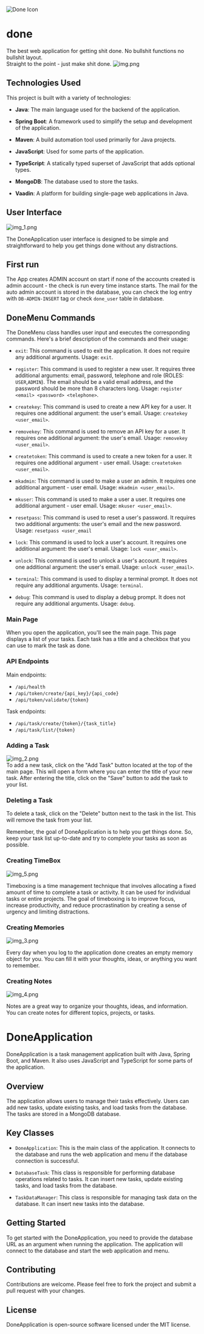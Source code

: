 ![Done Icon](./readme_resources/done_icon.png)
# done
The best web application for getting shit done. No bullshit functions no bullshit layout.<br>
Straight to the point - just make shit done.
![img.png](./readme_resources/img.png)
## Technologies Used

This project is built with a variety of technologies:

- **Java**: The main language used for the backend of the application.

- **Spring Boot**: A framework used to simplify the setup and development of the application.

- **Maven**: A build automation tool used primarily for Java projects.

- **JavaScript**: Used for some parts of the application.

- **TypeScript**: A statically typed superset of JavaScript that adds optional types.

- **MongoDB**: The database used to store the tasks.

- **Vaadin**: A platform for building single-page web applications in Java.

## User Interface
![img_1.png](./readme_resources/img_1.png)

The DoneApplication user interface is designed to be simple and straightforward to help you get things done without any distractions.

## First run

The App creates ADMIN account on start if none of the accounts created is admin account - the check is run every time 
instance starts. The mail for the auto admin account is stored in the database, you can check the log entry with
`DB-ADMIN-INSERT` tag or check `done_user` table in database.

## DoneMenu Commands

The DoneMenu class handles user input and executes the corresponding commands. Here's a brief description of the commands and their usage:

- `exit`: This command is used to exit the application. It does not require any additional arguments. Usage: `exit`.

- `register`: This command is used to register a new user. It requires three additional arguments: email, password, telephone and role (ROLES: `USER`,`ADMIN`). The email should be a valid email address, and the password should be more than 8 characters long. Usage: `register <email> <password> <telephone>`.

- `createkey`: This command is used to create a new API key for a user. It requires one additional argument: the user's email. Usage: `createkey <user_email>`.

- `removekey`: This command is used to remove an API key for a user. It requires one additional argument: the user's email. Usage: `removekey <user_email>`.

- `createtoken`: This command is used to create a new token for a user. It requires one additional argument - user email. Usage: `createtoken <user_email>`.

- `mkadmin`: This command is used to make a user an admin. It requires one additional argument - user email. Usage: `mkadmin <user_email>`.

- `mkuser`: This command is used to make a user a user. It requires one additional argument - user email. Usage: `mkuser <user_email>`.

- `resetpass`: This command is used to reset a user's password. It requires two additional arguments: the user's email and the new password. Usage: `resetpass <user_email`

- `lock`: This command is used to lock a user's account. It requires one additional argument: the user's email. Usage: `lock <user_email>`.

- `unlock`: This command is used to unlock a user's account. It requires one additional argument: the user's email. Usage: `unlock <user_email>`.

- `terminal`: This command is used to display a terminal prompt. It does not require any additional arguments. Usage: `terminal`.

- `debug`: This command is used to display a debug prompt. It does not require any additional arguments. Usage: `debug`.

### Main Page

When you open the application, you'll see the main page. This page displays a list of your tasks. Each task has a title and a checkbox that you can use to mark the task as done.

### API Endpoints

Main endpoints:
- `/api/health`
- `/api/token/create/{api_key}/{api_code}`
- `/api/token/validate/{token}`

Task endpoints:
- `/api/task/create/{token}/{task_title}`
- `/api/task/list/{token}`

### Adding a Task
![img_2.png](./readme_resources/img_2.png)<br>
To add a new task, click on the "Add Task" button located at the top of the main page. This will open a form where you can enter the title of your new task. After entering the title, click on the "Save" button to add the task to your list.

### Deleting a Task

To delete a task, click on the "Delete" button next to the task in the list. This will remove the task from your list.

Remember, the goal of DoneApplication is to help you get things done. So, keep your task list up-to-date and try to complete your tasks as soon as possible.

### Creating TimeBox
![img_5.png](./readme_resources/img_5.png)

Timeboxing is a time management technique that involves allocating a fixed amount of time to complete a task or activity.
It can be used for individual tasks or entire projects. The goal of timeboxing is to improve focus, increase productivity,
and reduce procrastination by creating a sense of urgency and limiting distractions.

### Creating Memories
![img_3.png](./readme_resources/img_3.png)

Every day when you log to the application done creates an empty memory object for you. You can fill it with your thoughts, ideas, 
or anything you want to remember.

### Creating Notes
![img_4.png](./readme_resources/img_4.png)

Notes are a great way to organize your thoughts, ideas, and information.
You can create notes for different topics, projects, or tasks.

# DoneApplication

DoneApplication is a task management application built with Java, Spring Boot, and Maven. It also uses JavaScript and TypeScript for some parts of the application.

## Overview

The application allows users to manage their tasks effectively. Users can add new tasks, update existing tasks, and load tasks from the database. The tasks are stored in a MongoDB database.

## Key Classes

- `DoneApplication`: This is the main class of the application. It connects to the database and runs the web application and menu if the database connection is successful.

- `DatabaseTask`: This class is responsible for performing database operations related to tasks. It can insert new tasks, update existing tasks, and load tasks from the database.

- `TaskDataManager`: This class is responsible for managing task data on the database. It can insert new tasks into the database.

## Getting Started

To get started with the DoneApplication, you need to provide the database URL as an argument when running the application. The application will connect to the database and start the web application and menu.

## Contributing

Contributions are welcome. Please feel free to fork the project and submit a pull request with your changes.

## License

DoneApplication is open-source software licensed under the MIT license.